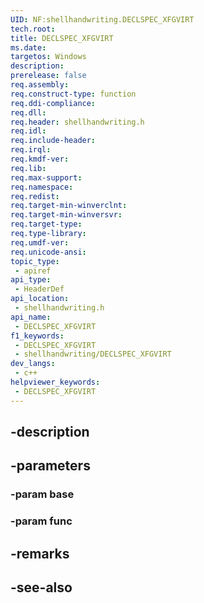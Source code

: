 ```yaml
---
UID: NF:shellhandwriting.DECLSPEC_XFGVIRT
tech.root: 
title: DECLSPEC_XFGVIRT
ms.date: 
targetos: Windows
description: 
prerelease: false
req.assembly: 
req.construct-type: function
req.ddi-compliance: 
req.dll: 
req.header: shellhandwriting.h
req.idl: 
req.include-header: 
req.irql: 
req.kmdf-ver: 
req.lib: 
req.max-support: 
req.namespace: 
req.redist: 
req.target-min-winverclnt: 
req.target-min-winversvr: 
req.target-type: 
req.type-library: 
req.umdf-ver: 
req.unicode-ansi: 
topic_type:
 - apiref
api_type:
 - HeaderDef
api_location:
 - shellhandwriting.h
api_name:
 - DECLSPEC_XFGVIRT
f1_keywords:
 - DECLSPEC_XFGVIRT
 - shellhandwriting/DECLSPEC_XFGVIRT
dev_langs:
 - c++
helpviewer_keywords:
 - DECLSPEC_XFGVIRT
---
```


## -description

## -parameters

### -param base

### -param func

## -remarks

## -see-also


